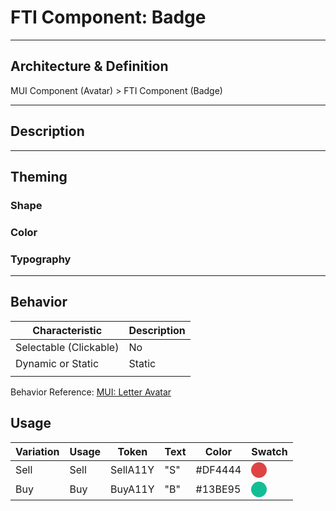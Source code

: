 # FTI Component: Badge

------

## Architecture & Definition

MUI Component (Avatar) > FTI Component (Badge)



------

## Description



------

## Theming

### Shape





### Color



### Typography





------

## Behavior

| Characteristic         | Description |
| ---------------------- | ----------- |
| Selectable (Clickable) | No          |
| Dynamic or Static      | Static      |
|                        |             |

Behavior Reference: [MUI: Letter Avatar](https://material-ui.com/components/avatars/#letter-avatars)



## Usage

| Variation | Usage | Token    | Text | Color   | Swatch                                                       |
| --------- | ----- | -------- | ---- | ------- | ------------------------------------------------------------ |
| Sell      | Sell  | SellA11Y | "S"  | #DF4444 | <div style="width:25px; height:25px; border-radius: 25px; background-color:#DF4444"></div> |
| Buy       | Buy   | BuyA11Y  | "B"  | #13BE95 | <div style="width:25px; height:25px; border-radius: 25px; background-color:#13BE95"></div> |
